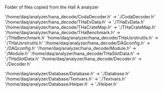 Folder of files copied from the Hall A analyzer

'/home/daq/analyzer/hana_decode/CodaDecoder.h' -> './CodaDecoder.h'
'/home/daq/analyzer/hana_decode/THaEvData.h' -> './THaEvData.h'
'/home/daq/analyzer/hana_decode/THaCrateMap.h' -> './THaCrateMap.h'
'/home/daq/analyzer/hana_decode/THaBenchmark.h' -> './THaBenchmark.h'
'home/daq/analyzer/hana_decode/THaUsrstrutils.h' -> './THaUsrstrutils.h'
'/home/daq/analyzer/hana_decode/DAQconfig.h' -> './DAQconfig.h'
'/home/daq/analyzer/hana_decode/Module.h' -> './Module.h'
'/home/daq/analyzer/hana_decode/THaSlotData.h' -> './THaSlotData.h'
'/home/daq/analyzer/hana_decode/Decoder.h' -> './Decoder.h'

'/home/daq/analyzer/Database/Database.h' -> './Database.h'
'/home/daq/analyzer/Database/Textvars.h' -> './Textvars.h'
'/home/daq/analyzer/Database/Helper.h' -> './Helper.h'
